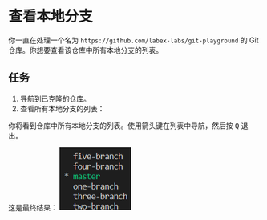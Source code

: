 # 查看本地分支

你一直在处理一个名为 `https://github.com/labex-labs/git-playground` 的 Git 仓库。你想要查看该仓库中所有本地分支的列表。

## 任务

1. 导航到已克隆的仓库。
2. 查看所有本地分支的列表：

你将看到仓库中所有本地分支的列表。使用箭头键在列表中导航，然后按 <kbd>Q</kbd> 退出。

这是最终结果：
![本地 Git 分支列表](../assets/challenge-view-all-branches.png)
